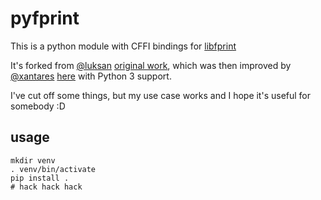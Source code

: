 pyfprint
========

This is a python module with CFFI bindings for [libfprint](http://www.freedesktop.org/wiki/Software/fprint/libfprint/)

It's forked from [@luksan](https://github.com/luksan) [original work](https://github.com/luksan/pyfprint), 
which was then improved by [@xantares](https://github.com/xantares) [here](https://github.com/xantares/pyfprint) with Python 3 support.

I've cut off some things, but my use case works and I hope it's useful for somebody :D

usage
-----

```
mkdir venv
. venv/bin/activate
pip install .
# hack hack hack
```
